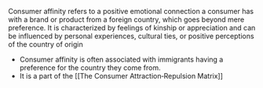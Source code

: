 Consumer affinity refers to a positive emotional connection a consumer has with a brand or product from a foreign country, which goes beyond mere preference. It is characterized by feelings of kinship or appreciation and can be influenced by personal experiences, cultural ties, or positive perceptions of the country of origin
- Consumer affinity is often associated with immigrants having a preference for the country they come from.
- It is a part of the [[The Consumer Attraction‐Repulsion Matrix]]